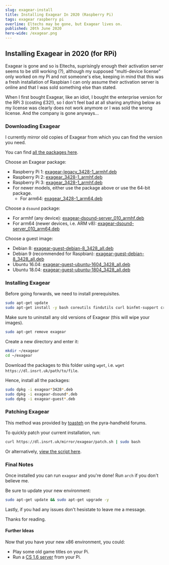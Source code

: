 ```yaml
---
slug: exagear-install
title: Installing Exagear In 2020 (Raspberry Pi)
tags: exagear raspberry pi
overline: Eltechs may be gone, but Exagear lives on.
published: 20th June 2020
hero-wide: /exagear.png
---
```

## Installing Exagear in 2020 (for RPi)

Exagear is gone and so is Eltechs, suprisingly enough their activation server seems to be still working (?), although my supposed "multi-device license" only worked on my Pi and not someone's else, keeping in mind that this was a fresh installation of Raspbian I can only assume their activation server is online and that I was sold something else than stated.

When I first bought Exagear, like an idiot, I bought the enterprise version for the RPi 3 (costing £32!), so I don't feel bad at all sharing anything below as my license was clearly does not work anymore or I was sold the wrong license. And the company is gone anyways...

### Downloading Exagear

I currently mirror old copies of Exagear from which you can find the version you need.

You can find [all the packages here](https://dl.insrt.uk/mirror/exagear).

Choose an Exagear package:
- Raspberry Pi 1: [exagear-legacy_3428-1_armhf.deb](https://dl.insrt.uk/mirror/exagear/exagear-legacy_3428-1_armhf.deb)
- Raspberry Pi 2: [exagear_3428-1_armhf.deb](https://dl.insrt.uk/mirror/exagear/exagear_3428-1_armhf.deb)
- Raspberry Pi 3: [exagear_3428-1_armhf.deb](https://dl.insrt.uk/mirror/exagear/exagear_3428-1_armhf.deb)
- For newer models, either use the package above or use the 64-bit package.
  - For arm64: [exagear_3428-1_arm64.deb](https://dl.insrt.uk/mirror/exagear/exagear_3428-1_arm64.deb)

Choose a `dsound` package:
- For armhf (any device): [exagear-dsound-server_010_armhf.deb](https://dl.insrt.uk/mirror/exagear/exagear-dsound-server_010_armhf.deb)
- For arm64 (newer devices, i.e. ARM v8): [exagear-dsound-server_010_arm64.deb](https://dl.insrt.uk/mirror/exagear/exagear-dsound-server_010_arm64.deb)

Choose a guest image:
- Debian 8: [exagear-guest-debian-8_3428_all.deb](https://dl.insrt.uk/mirror/exagear/exagear-guest-debian-8_3428_all.deb)
- Debian 9 (recommended for Raspbian): [exagear-guest-debian-8_3428_all.deb](https://dl.insrt.uk/mirror/exagear/exagear-guest-debian-8_3428_all.deb)
- Ubuntu 16.04: [exagear-guest-ubuntu-1604_3428_all.deb](https://dl.insrt.uk/mirror/exagear/exagear-guest-ubuntu-1604_3428_all.deb)
- Ubuntu 18.04: [exagear-guest-ubuntu-1804_3428_all.deb](https://dl.insrt.uk/mirror/exagear/exagear-guest-ubuntu-1804_3428_all.deb)

### Installing Exagear

Before going forwards, we need to install prerequisites.

```bash
sudo apt-get update
sudo apt-get install -y bash coreutils findutils curl binfmt-support cron
```

Make sure to uninstall any old versions of Exagear (this will wipe your images).

```bash
sudo apt-get remove exagear
```

Create a new directory and enter it:

```bash
mkdir ~/exagear
cd ~/exagear
```

Download the packages to this folder using `wget`, i.e. `wget https://dl.insrt.uk/path/to/file`.

Hence, install all the packages:

```bash
sudo dpkg -i exagear*3428*.deb
sudo dpkg -i exagear-dsound*.deb
sudo dpkg -i exagear-guest*.deb
```

### Patching Exagear

This method was provided by [toasteh](https://pyra-handheld.com/boards/members/toasteh.86768/) on the pyra-handheld forums.

To quickly patch your current installation, run:

```bash
curl https://dl.insrt.uk/mirror/exagear/patch.sh | sudo bash
```

Or alternatively, [view the script here](https://dl.insrt.uk/mirror/exagear/patch.sh).

### Final Notes

Once installed you can run `exagear` and you're done! Run `arch` if you don't believe me.

Be sure to update your new environment:

```bash
sudo apt-get update && sudo apt-get upgrade -y
```

Lastly, if you had any issues don't hesistate to leave me a message.

Thanks for reading.

#### Further Ideas

Now that you have your new x86 environment, you could:
- Play some old game titles on your Pi.
- Run a [CS 1.6 server](https://www.youtube.com/watch?v=McrDlAk6ifQ) from your Pi.
